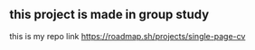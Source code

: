 ## this project is made in group study 
 this is my repo link 
https://roadmap.sh/projects/single-page-cv
